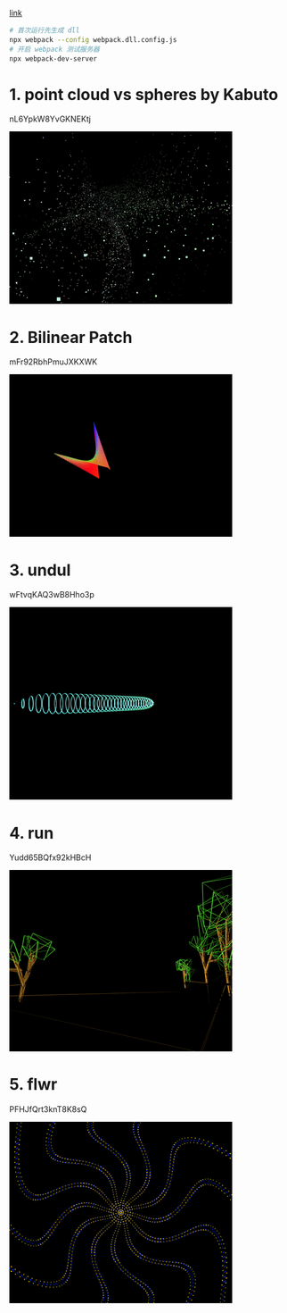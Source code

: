 [link](https://www.vertexshaderart.com/)

```bash
# 首次运行先生成 dll
npx webpack --config webpack.dll.config.js
# 开启 webpack 测试服务器
npx webpack-dev-server
```

# 1. point cloud vs spheres by Kabuto

nL6YpkW8YvGKNEKtj

![1](assets/1.png)

# 2. Bilinear Patch

mFr92RbhPmuJXKXWK

![2](assets/2.png)

# 3. undul

wFtvqKAQ3wB8Hho3p

![3](assets/3.png)

# 4. run

Yudd65BQfx92kHBcH

![4](assets/4.png)

# 5. flwr

PFHJfQrt3knT8K8sQ

![5](assets/5.png)
